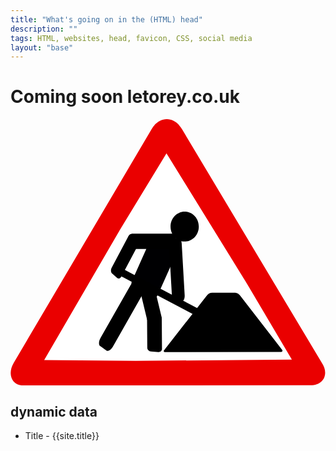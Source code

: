 ```yaml
---
title: "What's going on in the (HTML) head"
description: ""
tags: HTML, websites, head, favicon, CSS, social media
layout: "base"
---
```


# Coming soon letorey.co.uk

<svg viewbox="0 0 667 564" max-width="100%" fill="none" xmlns="http://www.w3.org/2000/svg">
  <path fill-rule="evenodd" clip-rule="evenodd" d="m634.823 563.49-608.24.453c-23.773.018-33.776-24.222-19.782-47.939l292.215-495.26c16.689-27.484 47.629-27.783 64.318.927L658.903 515.55c16.259 23.582 4.437 48.363-24.08 47.94Z" fill="#EA0000"/>
  <path fill-rule="evenodd" clip-rule="evenodd" d="m330.281 72.5-97.687 160.594L71.313 510.031l193.812 1.875 330.656-2.75-96.156-162.468L330.281 72.5Z" fill="#fff"/>
  <path fill-rule="evenodd" clip-rule="evenodd" d="m573.359 493.123-245.615.316c-2.225-.201-3.837-.708-2.994-3.363L415 374.388c3.121-4.423 7.83-6.815 12.568-6.679l45.351-.097c7.355-.003 10.191 2.126 14.239 7.208l88.375 114.12c.809 2.008.084 4.016-2.174 4.183Z" fill="#000"/>
  <path d="m348.224 263.66-35.181-18.465c-5.48-2.876-12.08-.377-14.743 5.581l-41.234 92.255c-2.663 5.958-.38 13.12 5.099 15.995l35.181 18.466c5.479 2.875 12.08.377 14.743-5.582l41.234-92.254c2.663-5.959.38-13.12-5.099-15.996Z" fill="#000002"/>
  <path d="M340.202 242.594h-81.176c-5.198 0-9.412 3.582-9.412 8v16.5c0 4.418 4.214 8 9.412 8h81.176c5.198 0 9.412-3.582 9.412-8v-16.5c0-4.418-4.214-8-9.412-8Z" fill="#000"/>
  <path d="m249.703 247.821-35.457 66.826c-2.27 4.28-1.842 9.782.956 12.29l10.451 9.368c2.798 2.508 6.907 1.073 9.177-3.207l35.457-66.826c2.27-4.279 1.842-9.781-.956-12.29l-10.451-9.367c-2.798-2.508-6.907-1.073-9.177 3.206Z" fill="#000"/>
  <path d="m456.52 432.375-210.061-110.75c-13.451-7.092-25.101-11.303-26.022-9.407L217 319.3c-.921 1.897 9.237 9.183 22.688 16.274l210.061 110.751c13.451 7.091 25.101 11.303 26.022 9.407l3.438-7.082c.92-1.897-9.238-9.183-22.689-16.275Z" fill="#000"/>
  <path d="m335.585 265.678 6.267 109.37c.401 7.003 3.696 12.451 7.36 12.169l13.683-1.056c3.664-.283 6.309-6.19 5.907-13.193l-6.266-109.37c-.402-7.003-3.697-12.451-7.361-12.168l-13.683 1.056c-3.664.283-6.309 6.189-5.907 13.192Z" fill="#000"/>
  <path d="M368.806 259.21c16.527 0 29.924-14.155 29.924-31.616s-13.397-31.616-29.924-31.616-29.924 14.155-29.924 31.616 13.397 31.616 29.924 31.616Zm-94.457 103.626 14.829 61.612c.95 3.946 5.113 6.563 9.298 5.846l15.631-2.678c4.185-.717 6.808-4.496 5.859-8.441l-14.83-61.612c-.949-3.945-5.112-6.562-9.297-5.846l-15.631 2.678c-4.186.717-6.809 4.496-5.859 8.441Z" fill="#000"/>
  <path d="m289.147 420.546.481 63.511c.031 4.067 3.489 7.629 7.724 7.956l15.816 1.221c4.235.327 7.644-2.705 7.613-6.772l-.481-63.511c-.031-4.067-3.489-7.628-7.724-7.955l-15.816-1.221c-4.235-.327-7.644 2.705-7.613 6.771Zm-35.534-67.874-62.931 110.551c-4.03 7.079-4.416 14.844-.864 17.344l13.268 9.334c3.553 2.5 9.7-1.213 13.729-8.291l62.931-110.552c4.03-7.079 4.417-14.844.864-17.343l-13.268-9.335c-3.553-2.499-9.7 1.213-13.729 8.292Z" fill="#000"/>
</svg>

## dynamic data

- Title - {{site.title}}